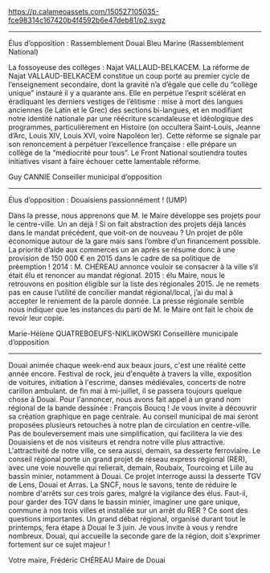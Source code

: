 https://p.calameoassets.com/150527105035-fce98314c167420b4f4592b6e47deb81/p2.svgz

---

Élus d’opposition : Rassemblement Douai Bleu Marine (Rassemblement National)

La fossoyeuse des collèges : Najat VALLAUD-BELKACEM.
La réforme de Najat VALLAUD-BELKACEM constitue un coup porté au premier cycle de l’enseignement secondaire, dont la gravité n’a d’égale que celle du “collège unique” instauré il y a quarante ans. Elle en perpétue l’esprit scélérat en éradiquant les derniers vestiges de l’élitisme : mise à mort des langues anciennes (le Latin et le Grec) des sections bi-langues, et en modifiant notre identité nationale par une réécriture scandaleuse et idéologique des programmes, particulièrement en Histoire (on occultera Saint-Louis, Jeanne d’Arc, Louis XIV, Louis XVI, voire Napoléon Ier). Cette réforme se signale par son renoncement à perpétuer l’excellence française : elle prépare un collège de la “médiocrité pour tous”.
Le Front National soutiendra toutes initiatives visant à faire échouer cette lamentable réforme.

Guy CANNIE
Conseiller municipal d’opposition

---

Élus d’opposition : Douaisiens passionnément ! (UMP)

Dans la presse, nous apprenons que M. le Maire développe ses projets pour le centre-ville. Un an déjà ! Si on fait abstraction des projets déjà lancés dans le mandat précédent, que voit-on de nouveau ? Un projet de pôle économique autour de la gare mais sans l’ombre d’un financement possible. La priorité d’aide aux commerces un an après se résume donc à une provision de 150 000 € en 2015 dans le cadre de sa politique de préemption ! 2014 : M. CHÉREAU annonce vouloir se consacrer à la ville s’il était élu et renoncer au mandat régional. 2015 : élu Maire, nous le retrouvons en position éligible sur la liste des régionales 2015.
Je ne remets pas en cause l’utilité de concilier mandat régional/local, j’ai du mal à accepter le reniement de la parole donnée. La presse régionale semble nous indiquer que les instances du parti de M. le Maire ont fait le choix de revoir leur copie.

Marie-Hélène QUATREBOEUFS-NIKLIKOWSKI
Conseillère municipale d’opposition

---

Douai animée chaque week-end aux beaux jours, c'est une réalité cette année encore. Festival de rock, jeu d'enquête à travers la ville, exposition de voitures, initiation à l'escrime, danses médiévales, concerts de notre carillon ambulant. de fin mai à mi-juillet, il se passera toujours quelque chose à Douai. Pour l'annoncer, nous avons fait appel à un grand nom régional de la bande dessinée : François Boucq ! Je vous invite à découvrir sa création graphique en page centrale.
Au conseil municipal de mai seront proposées plusieurs retouches à notre plan de circulation en centre-ville. Pas de bouleversement mais une simplification, qui facilitera la vie des Douaisiens et de nos visiteurs et rendra notre ville plus attractive.
L'attractivité de notre ville, ce sera aussi, demain, sa desserte ferroviaire. Le conseil régional porte un grand projet de réseau express régional (RER), avec une voie nouvelle qui relierait, demain, Roubaix, Tourcoing et Lille au bassin minier, notamment à Douai. Ce projet interroge aussi la desserte TGV de Lens, Douai et Arras. La SNCF, nous le savons, tente de réduire le nombre d'arrêts sur ces trois gares, malgré la vigilance des élus. Faut-il, pour garder des TGV dans le bassin minier, imaginer une gare unique, commune à nos trois villes et installée sur un arrêt du RER ? Ce sont des questions importantes. Un grand débat régional, organisé durant tout le printemps, fera étape à Douai le 3 juin. Je vous invite à vous y rendre nombreux. Douai, qui accueille la seconde gare de la région, doit s'exprimer fortement sur ce sujet majeur !

Votre maire,
Frédéric CHÉREAU
Maire de Douai
